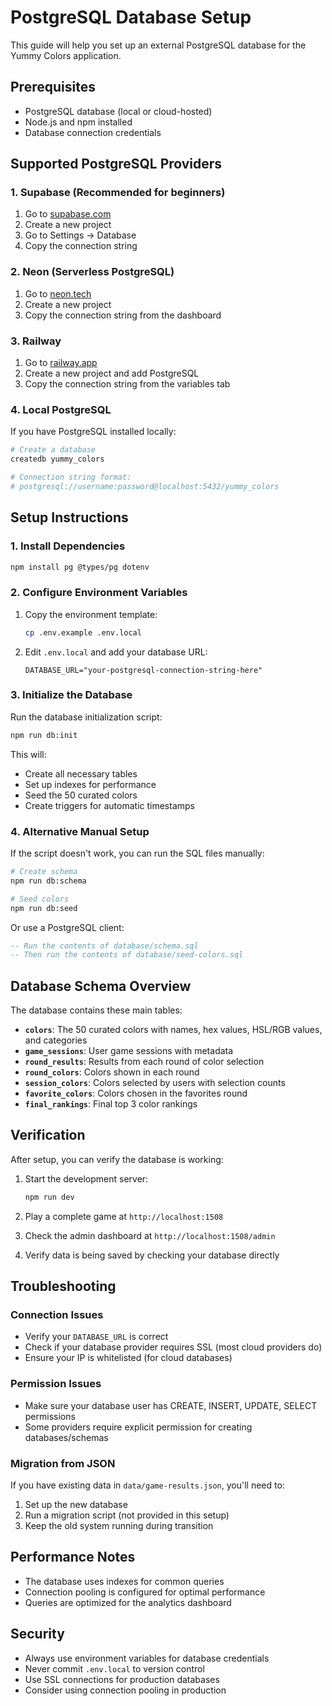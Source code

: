# PostgreSQL Database Setup

This guide will help you set up an external PostgreSQL database for the Yummy Colors application.

## Prerequisites

- PostgreSQL database (local or cloud-hosted)
- Node.js and npm installed
- Database connection credentials

## Supported PostgreSQL Providers

### 1. Supabase (Recommended for beginners)

1. Go to [supabase.com](https://supabase.com)
2. Create a new project
3. Go to Settings → Database
4. Copy the connection string

### 2. Neon (Serverless PostgreSQL)

1. Go to [neon.tech](https://neon.tech)
2. Create a new project
3. Copy the connection string from the dashboard

### 3. Railway

1. Go to [railway.app](https://railway.app)
2. Create a new project and add PostgreSQL
3. Copy the connection string from the variables tab

### 4. Local PostgreSQL

If you have PostgreSQL installed locally:

```bash
# Create a database
createdb yummy_colors

# Connection string format:
# postgresql://username:password@localhost:5432/yummy_colors
```

## Setup Instructions

### 1. Install Dependencies

```bash
npm install pg @types/pg dotenv
```

### 2. Configure Environment Variables

1. Copy the environment template:

   ```bash
   cp .env.example .env.local
   ```

2. Edit `.env.local` and add your database URL:
   ```env
   DATABASE_URL="your-postgresql-connection-string-here"
   ```

### 3. Initialize the Database

Run the database initialization script:

```bash
npm run db:init
```

This will:

- Create all necessary tables
- Set up indexes for performance
- Seed the 50 curated colors
- Create triggers for automatic timestamps

### 4. Alternative Manual Setup

If the script doesn't work, you can run the SQL files manually:

```bash
# Create schema
npm run db:schema

# Seed colors
npm run db:seed
```

Or use a PostgreSQL client:

```sql
-- Run the contents of database/schema.sql
-- Then run the contents of database/seed-colors.sql
```

## Database Schema Overview

The database contains these main tables:

- **`colors`**: The 50 curated colors with names, hex values, HSL/RGB values, and categories
- **`game_sessions`**: User game sessions with metadata
- **`round_results`**: Results from each round of color selection
- **`round_colors`**: Colors shown in each round
- **`session_colors`**: Colors selected by users with selection counts
- **`favorite_colors`**: Colors chosen in the favorites round
- **`final_rankings`**: Final top 3 color rankings

## Verification

After setup, you can verify the database is working:

1. Start the development server:

   ```bash
   npm run dev
   ```

2. Play a complete game at `http://localhost:1508`

3. Check the admin dashboard at `http://localhost:1508/admin`

4. Verify data is being saved by checking your database directly

## Troubleshooting

### Connection Issues

- Verify your `DATABASE_URL` is correct
- Check if your database provider requires SSL (most cloud providers do)
- Ensure your IP is whitelisted (for cloud databases)

### Permission Issues

- Make sure your database user has CREATE, INSERT, UPDATE, SELECT permissions
- Some providers require explicit permission for creating databases/schemas

### Migration from JSON

If you have existing data in `data/game-results.json`, you'll need to:

1. Set up the new database
2. Run a migration script (not provided in this setup)
3. Keep the old system running during transition

## Performance Notes

- The database uses indexes for common queries
- Connection pooling is configured for optimal performance
- Queries are optimized for the analytics dashboard

## Security

- Always use environment variables for database credentials
- Never commit `.env.local` to version control
- Use SSL connections for production databases
- Consider using connection pooling in production
